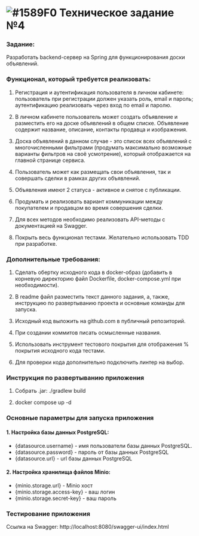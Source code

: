 #  ![#1589F0](https://via.placeholder.com/15/1589F0/1589F0.png) Техническое задание №4

### Задание: 
Разработать backend-сервер на Spring для функционирования доски
объявлений.

### Функционал, который требуется реализовать:

1. Регистрация и аутентификация пользователя в личном кабинете:
пользователь при регистрации должен указать роль, email и
пароль; аутентификацию реализовать через вход по email и паролю.

2. В личном кабинете пользователь может создать объявление и
разместить его на доске объявлений в общем списке. Объявление
содержит название, описание, контакты продавца и изображения.

3. Доска объявлений в данном случае - это список всех объявлений с
многочисленными фильтрами (продумать максимально возможные
варианты фильтров на своё усмотрение), который отображается на
главной странице сервиса.

4. Пользователь может как размещать свои объявления, так и совершать
сделки в рамках других объявлений. 

5. Объявления имеют 2 статуса - активное и снятое с публикации.

6. Продумать и реализовать вариант коммуникации между покупателем и
продавцом во время совершения сделки.

7. Для всех методов необходимо реализовать API-методы с документацией
на Swagger.

8. Покрыть весь функционал тестами. Желательно использовать TDD при
разработке.

### Дополнительные требования:

1. Сделать обертку исходного кода в docker-образ (добавить в корневую
директорию файл Dockerfile, docker-compose.yml при необходимости).

2. В readme файл разместить текст данного задания, а, также, инструкцию
по развертыванию проекта и основные команды для запуска.

3. Исходный код выложить на github.com в публичный репозиторий.

4. При создании коммитов писать осмысленные названия.

5. Использовать инструмент тестового покрытия для отображения %
покрытия исходного кода тестами.

6. Для проверки кода дополнительно подключить линтер на выбор.


### Инструкция по развертыванию приложения

1. Собрать .jar: ./gradlew build

2. docker compose up -d

### Основные параметры для запуска приложения

#### 1. Настройка базы данных PostgreSQL:

- {datasource.username} - имя пользователи базы данных PostgreSQL.
- {datasource.password} - пароль от базы данных PostgreSQL
- {datasource.url} - url базы данных PostgreSQL

#### 2. Настройка хранилища файлов Minio:

- {minio.storage.url} - Minio хост
- {minio.storage.access-key} - ваш логин
- {minio.storage.secret-key} - ваш пароль

### Тестирование приложения

Ссылка на Swagger: http://localhost:8080/swagger-ui/index.html


